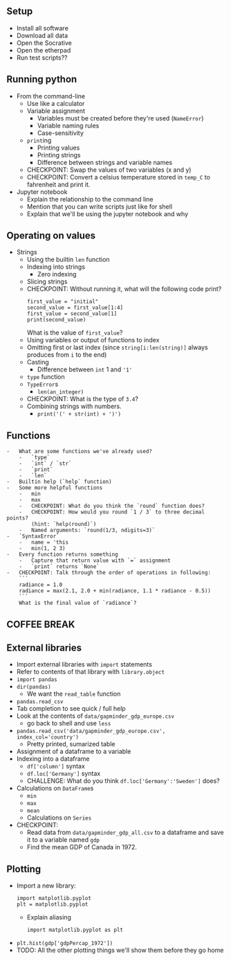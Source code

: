 ## Setup

-   Install all software
-   Download all data
-   Open the Socrative
-   Open the etherpad
-   Run test scripts??

## Running python

-   From the command-line
    -   Use like a calculator
    -   Variable assignment
        -   Variables must be created before they're used (`NameError`)
        -   Variable naming rules
        -   Case-sensitivity
    -   `print`ing
        -   Printing values
        -   Printing strings
        -   Difference between strings and variable names
    -   CHECKPOINT: Swap the values of two variables (x and y)
    -   CHECKPOINT: Convert a celsius temperature stored in `temp_C` to fahrenheit and print it.
-   Jupyter notebook
    -   Explain the relationship to the command line
    -   Mention that you can write scripts just like for shell
    -   Explain that we'll be using the jupyter notebook and why

## Operating on values

-   Strings
    -   Using the builtin `len` function
    -   Indexing into strings
        -   Zero indexing
    -   Slicing strings
    -   CHECKPOINT:  Without running it, what will the following code print?
        ```
        first_value = "initial"
        second_value = first_value[1:4]
        first_value = second_value[1]
        print(second_value)
        ```
        What is the value of `first_value`?
    -   Using variables or output of functions to index
    -   Omitting first or last index (since `string[i:len(string)]` always
        produces from `i` to the end)
    -   Casting
        -   Difference between `int` 1 and `'1'`
    -   `type` function
    -   `TypeError`s
        -   `len(an_integer)`
    -   CHECKPOINT: What is the type of `3.4`?
    -   Combining strings with numbers.
        -   `print('(' + str(int) + ')')`

## Functions

    -   What are some functions we've already used?
        -   `type`
        -   `int` / `str`
        -   `print`
        -   `len`
    -   Builtin help (`help` function)
    -   Some more helpful functions
        -   min
        -   max
        -   CHECKPOINT: What do you think the `round` function does?
        -   CHECKPOINT: How would you round `1 / 3` to three decimal points?
            (hint: `help(round)`)
        -   Named arguments: `round(1/3, ndigits=3)`
    -   `SyntaxError`
        -   name = 'this
        -   min(1, 2 3)
    -   Every function returns something
        -   Capture that return value with `=` assignment
        -   `print` returns `None`
    -   CHECKPOINT: Talk through the order of operations in following:
        ```
        radiance = 1.0
        radiance = max(2.1, 2.0 + min(radiance, 1.1 * radiance - 0.5))
        ```
        What is the final value of `radiance`?


## COFFEE BREAK

## External libraries

-   Import external libraries with `import` statements
-   Refer to contents of that library with `library.object`
-   `import pandas`
-   `dir(pandas)`
    -   We want the `read_table` function
-   `pandas.read_csv`
-   Tab completion to see quick / full help
-   Look at the contents of `data/gapminder_gdp_europe.csv`
    -   go back to shell and use `less`
-   `pandas.read_csv('data/gapminder_gdp_europe.csv', index_col='country')`
    -   Pretty printed, sumarized table 
-   Assignment of a dataframe to a variable
-   Indexing into a dataframe
    -   `df['column']` syntax
    -   `df.loc['Germany']` syntax
    -   CHALLENGE: What do you think `df.loc['Germany':'Sweden']` does?
-   Calculations on `DataFrame`s
    -   `min`
    -   `max`
    -   `mean`
    -   Calculations on `Series`
-   CHECKPOINT:
    -   Read data from `data/gapminder_gdp_all.csv` to a dataframe and save it to a variable named `gdp`
    -   Find the mean GDP of Canada in 1972.

## Plotting

-   Import a new library:
    ```
    import matplotlib.pyplot
    plt = matplotlib.pyplot
    ```
    -   Explain aliasing
        ```
        import matplotlib.pyplot as plt
        ```
-   `plt.hist(gdp['gdpPercap_1972'])`
-   TODO: All the other plotting things we'll show them before they go home
